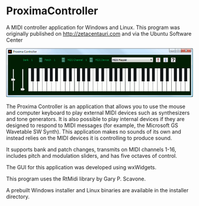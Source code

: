 # ProximaController

A MIDI controller application for Windows and Linux. This program was originally
published on http://zetacentauri.com and via the Ubuntu Software Center

![Proxima Controller Screenshot](https://github.com/Xangis/ProximaController/blob/master/images/proximacontroller1.gif)

The Proxima Controller is an application that allows you to use the mouse and computer keyboard 
to play external MIDI devices such as synthesizers and tone generators. It is also possible to 
play internal devices if they are designed to respond to MIDI messages (for example, the 
Microsoft GS Wavetable SW Synth). This application makes no sounds of its own and instead relies
on the MIDI devices it is controlling to produce sound.

It supports bank and patch changes, transmits on MIDI channels 1-16, includes pitch and 
modulation sliders, and has five octaves of control.

The GUI for this application was developed using wxWidgets.

This program uses the RtMidi library by Gary P. Scavone.

A prebuilt Windows installer and Linux binaries are available in the installer directory.
